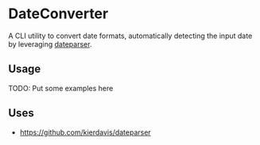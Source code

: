 # DateConverter

A CLI utility to convert date formats, automatically detecting the input date by
leveraging [dateparser](https://github.com/kierdavis/dateparser).

## Usage

TODO: Put some examples here

## Uses

- https://github.com/kierdavis/dateparser
